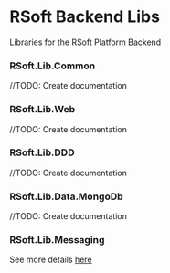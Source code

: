 # RSoft Backend Libs

Libraries for the RSoft Platform Backend

### **RSoft.Lib.Common**
//TODO: Create documentation

### **RSoft.Lib.Web**
//TODO: Create documentation

### **RSoft.Lib.DDD**
//TODO: Create documentation

### **RSoft.Lib.Data.MongoDb**
//TODO: Create documentation

### **RSoft.Lib.Messaging**
See more details [here](/docs/rsoft-lib-messaging.md)
	
